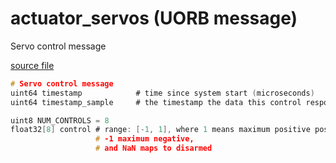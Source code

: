 # actuator_servos (UORB message)

Servo control message

[source file](https://github.com/PX4/PX4-Autopilot/blob/release/1.13/msg/actuator_servos.msg)

```c
# Servo control message
uint64 timestamp			# time since system start (microseconds)
uint64 timestamp_sample	    # the timestamp the data this control response is based on was sampled

uint8 NUM_CONTROLS = 8
float32[8] control # range: [-1, 1], where 1 means maximum positive position,
                   # -1 maximum negative,
                   # and NaN maps to disarmed

```
